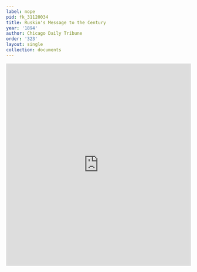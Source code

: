 ```yaml
---
label: nope
pid: fk_31120034
title: Ruskin's Message to the Century
year: '1894'
author: Chicago Daily Tribune
order: '323'
layout: single
collection: documents
---
```

<iframe src="https://northwestern.app.box.com/embed/s/1wria34zgqxbu4ny6g9c8khqbb0mflme?sortColumn=date&view=list" width="100%" height="550" frameborder="0" allowfullscreen webkitallowfullscreen msallowfullscreen></iframe>
